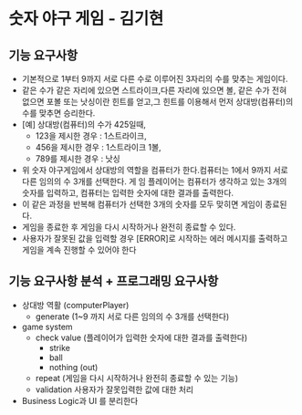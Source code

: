 # 숫자 야구 게임 - 김기현

## 기능 요구사항
- 기본적으로 1부터 9까지 서로 다른 수로 이루어진 3자리의 수를 맞추는 게임이다.
- 같은 수가 같은 자리에 있으면 스트라이크,다른 자리에 있으면 볼, 같은 수가 전혀 없으면 포볼 또는 낫싱이란 힌트를
얻고,그 힌트를 이용해서 먼저 상대방(컴퓨터)의수를 맞추면 승리한다.
- [예] 상대방(컴퓨터)의 수가 425일때,
  - 123을 제시한 경우 : 1스트라이크,
  - 456을 제시한 경우 : 1스트라이크 1볼,
  - 789를 제시한 경우 : 낫싱
- 위 숫자 야구게임에서 상대방의 역할을 컴퓨터가 한다.컴퓨터는 1에서 9까지 서로 다른 임의의 수 3개를 선택한다. 게
임 플레이어는 컴퓨터가 생각하고 있는 3개의 숫자를 입력하고, 컴퓨터는 입력한 숫자에 대한 결과를 출력한다.
- 이 같은 과정을 반복해 컴퓨터가 선택한 3개의 숫자를 모두 맞히면 게임이 종료된다.
- 게임을 종료한 후 게임을 다시 시작하거나 완전히 종료할 수 있다.
- 사용자가 잘못된 값을 입력할 경우 [ERROR]로 시작하는 에러 메시지를 출력하고 게임을 계속 진행할 수 있어야 한다

## 기능 요구사항 분석 + 프로그래밍 요구사항
- 상대방 역활 (computerPlayer)
  - generate (1~9 까지 서로 다른 임의의 수 3개를 선택한다)
- game system
  - check value (플레이어가 입력한 숫자에 대한 결과를 출력한다)
    - strike
    - ball
    - nothing (out)
  - repeat (게임을 다시 시작하거나 완전히 종료할 수 있는 기능)
  - validation 사용자가 잘못입력한 값에 대한 처리
- Business Logic과 UI 를 분리한다
    